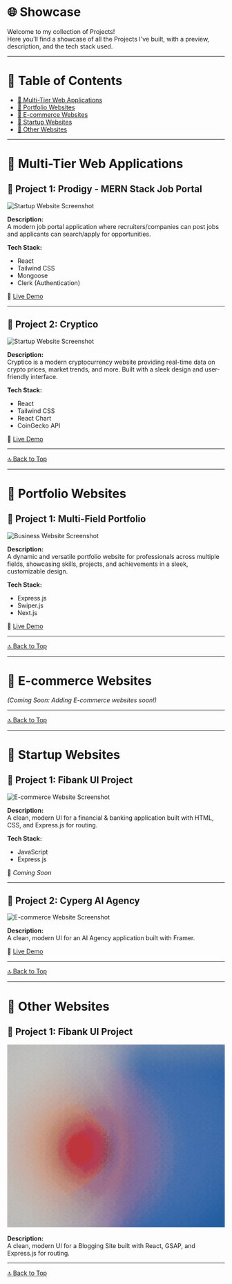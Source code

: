 # 🌐 Showcase

Welcome to my collection of Projects!  
Here you'll find a showcase of all the Projects I've built, with a preview, description, and the tech stack used.

---

# 📑 Table of Contents
- [🚀 Multi-Tier Web Applications](#-multi-tier-web-applications)
- [🏢 Portfolio Websites](#-portfolio-websites)
- [🎨 E-commerce Websites](#-e-commerce-websites)
- [🚀 Startup Websites](#-startup-websites)
- [🧩 Other Websites](#-other-websites)

---

# 🚀 Multi-Tier Web Applications

## 📸 Project 1: Prodigy - MERN Stack Job Portal  

![Startup Website Screenshot](./startup1.png)

**Description:**  
A modern job portal application where recruiters/companies can post jobs and applicants can search/apply for opportunities.

**Tech Stack:**  
- React
- Tailwind CSS
- Mongoose
- Clerk (Authentication)

🔗 [Live Demo](https://prodigy-portal.vercel.app)

---

## 📸 Project 2: Cryptico

![Startup Website Screenshot](./cryptico.gif)

**Description:**  
Cryptico is a modern cryptocurrency website providing real-time data on crypto prices, market trends, and more. Built with a sleek design and user-friendly interface.

**Tech Stack:**  
- React
- Tailwind CSS
- React Chart
- CoinGecko API

🔗 [Live Demo](https://crypticoo.vercel.app)

---

[🔝 Back to Top](#📑-table-of-contents)

---

# 🏢 Portfolio Websites

## 📸 Project 1: Multi-Field Portfolio

![Business Website Screenshot](./business1.png)

**Description:**  
A dynamic and versatile portfolio website for professionals across multiple fields, showcasing skills, projects, and achievements in a sleek, customizable design.

**Tech Stack:**  
- Express.js
- Swiper.js
- Next.js

🔗 [Live Demo](https://mazher.vercel.app)

---

[🔝 Back to Top](#📑-table-of-contents)

---

# 🎨 E-commerce Websites

_(Coming Soon: Adding E-commerce websites soon!)_

---

[🔝 Back to Top](#📑-table-of-contents)

---

# 🚀 Startup Websites

## 📸 Project 1: Fibank UI Project

![E-commerce Website Screenshot](./fibank.gif)

**Description:**  
A clean, modern UI for a financial & banking application built with HTML, CSS, and Express.js for routing.

**Tech Stack:**  
- JavaScript
- Express.js

🔗 _Coming Soon_

---

## 📸 Project 2: Cyperg AI Agency

![E-commerce Website Screenshot](./ecommerce1.png)

**Description:**  
A clean, modern UI for an AI Agency application built with Framer.

🔗 [Live Demo](https://cyberg-mazher.framer.ai/)

---

[🔝 Back to Top](#📑-table-of-contents)

---

# 🧩 Other Websites

## 📸 Project 1: Fibank UI Project

![E-commerce Website Screenshot](./blogging.gif)

**Description:**  
A clean, modern UI for a Blogging Site built with React, GSAP, and Express.js for routing.


---

[🔝 Back to Top](#📑-table-of-contents)
